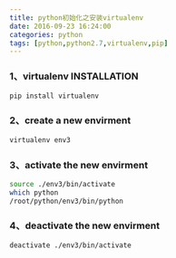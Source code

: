 ```yaml
---
title: python初始化之安装virtualenv
date: 2016-09-23 16:24:00
categories: python
tags: [python,python2.7,virtualenv,pip]
---
```

### 1、virtualenv INSTALLATION
``` bash
pip install virtualenv
```

<!--more-->

### 2、create a new envirment
``` bash
virtualenv env3
```

### 3、activate the new envirment
``` bash
source ./env3/bin/activate
which python
/root/python/env3/bin/python
```

### 4、deactivate the new envirment
``` bash
deactivate ./env3/bin/activate
```